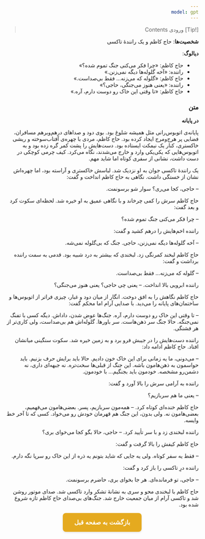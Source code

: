 ```yaml
---
model: gpt
---
```


> [!Tip] ورودی
> Contents

**شخصیت‌ها**: حاج کاظم و یک رانندهٔ تاکسی

**دیالوگ**:

- حاج کاظم: «چرا فکر می‌کنی جنگ تموم شده؟»
- راننده: «آخه گلوله‌ها دیگه نمی‌زنن.»
- حاج کاظم: «گلوله که می‌زنه... فقط بی‌صداست.»
- راننده: «یعنی هنوز می‌جنگی، حاجی؟»
- حاج کاظم: «تا وقتی این خاک رو دوست دارم، آره.»

### متن

**در پایانه**

پایانه‌ی اتوبوس‌رانی مثل همیشه شلوغ بود. بوی دود و صداهای درهم‌وبرهم مسافران، فضایی پر هرج‌ومرج ایجاد کرده بود. حاج کاظم، مردی با چهره‌ی آفتاب‌سوخته و ریشی خاکستری، کنار یک نیمکت ایستاده بود. دست‌هایش را پشت کمر گره زده بود و به اتوبوس‌هایی که یکی‌یکی وارد و خارج می‌شدند، نگاه می‌کرد. کیف چرمی کوچکی در دست داشت، نشانی از سفری کوتاه اما شاید مهم.

یک رانندهٔ تاکسی جوان به او نزدیک شد. لباسش خاکستری و آراسته بود، اما چهره‌اش نشان از خستگی داشت. نگاهی به حاج کاظم انداخت و گفت:

– حاجی، کجا می‌ری؟ سوار شو برسونمت.

حاج کاظم سرش را کمی چرخاند و با نگاهی عمیق به او خیره شد. لحظه‌ای سکوت کرد و بعد گفت:

– چرا فکر می‌کنی جنگ تموم شده؟

راننده اخم‌هایش را درهم کشید و گفت:

– آخه گلوله‌ها دیگه نمی‌زنن، حاجی. جنگ که بی‌گلوله نمی‌شه.

حاج کاظم لبخند کمرنگی زد. لبخندی که بیشتر به درد شبیه بود. قدمی به سمت راننده برداشت و گفت:

– گلوله که می‌زنه... فقط بی‌صداست.

راننده ابرویی بالا انداخت. – یعنی چی حاجی؟ یعنی هنوز می‌جنگی؟

حاج کاظم نگاهش را به افق دوخت. انگار از میان دود و غبار، چیزی فراتر از اتوبوس‌ها و ساختمان‌های پایانه را می‌دید. با صدایی آرام اما محکم گفت:

– تا وقتی این خاک رو دوست دارم، آره. جنگ‌ها عوض شدن، داداش. دیگه کسی با تفنگ نمی‌جنگه. حالا جنگ سر ذهن‌هاست. سر باورها. گلوله‌اش هم بی‌صداست، ولی کاری‌تر از هر فشنگی.

راننده دست‌هایش را در جیبش فرو برد و به زمین خیره شد. سکوت سنگینی میانشان افتاد. حاج کاظم ادامه داد:

– می‌دونی، ما یه زمانی برای این خاک خون دادیم. حالا باید برایش حرف بزنیم. باید حواسمون به ذهن‌هامون باشه. این جنگ از قبلی‌ها سخت‌تره. نه جبهه‌ای داری، نه دشمن‌رو مشخصه. خودمون باید بجنگیم... با خودمون.

راننده به آرامی سرش را بالا آورد و گفت:

– یعنی ما هم سربازیم؟

حاج کاظم خنده‌ای کوتاه کرد. – همه‌مون سربازیم، پسر. بعضی‌هامون می‌فهمیم، بعضی‌هامون نه. ولی بدون، این جنگ هم قهرمان خودش رو می‌خواد. کسی که تا آخر خط وایسه.

راننده لبخندی زد و با سر تأیید کرد. – حاجی، حالا بگو کجا می‌خوای بری؟

حاج کاظم کیفش را بالا گرفت و گفت:

– فقط یه سفر کوتاه. ولی یه جایی که شاید بتونم یه ذره از این خاک رو سرپا نگه دارم.

راننده درِ تاکسی را باز کرد و گفت:

– حاجی، تو فرمانده‌ای. هر جا بخوای بری، حاضرم برسونمت.

حاج کاظم با لبخندی محو و سری به نشانهٔ تشکر وارد تاکسی شد. صدای موتور روشن شد و تاکسی آرام از میان جمعیت خارج شد. جنگ‌های بی‌صدای حاج کاظم تازه شروع شده بود.

<html dir="rtl" lang="fa"><head> <meta charset="UTF-8"> <style> .back-button { display: inline-block; padding: 15px 30px; background-color: rgb(229, 170, 31); color: white; text-decoration: none; border-radius: 8px; font-family: 'Vazirmatn', Tahoma, Geneva, Verdana, sans-serif; font-weight: bold; font-size: 16px; border: none; cursor: pointer; transition: background-color 0.3s ease; box-shadow: 0 2px 5px rgba(0,0,0,0.1); } .back-button:hover { background-color: rgb(205, 150, 25); box-shadow: 0 3px 8px rgba(0,0,0,0.2); } .button-container { display: flex; justify-content: center; align-items: center;} </style></head><body> <div class="button-container"> <button class="back-button" onclick="window.history.back()" aria-label="بازگشت به صفحه قبل"> بازگشت به صفحه قبل </button> </div></body></html>